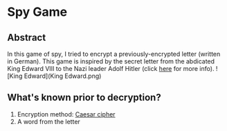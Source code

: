 # Spy Game
## Abstract
In this game of spy, I tried to encrypt a previously-encrypted letter (written in German). This game is inspired by the secret letter from the abdicated King Edward VIII to the Nazi leader Adolf Hitler (click [here](https://www.washingtonpost.com/news/retropolis/wp/2017/12/30/fact-checking-the-crown-did-the-duke-of-windsor-plot-with-hitler-to-betray-britain/) for more info).
![King Edward](King Edward.png)
## What's known prior to decryption?
1. Encryption method: [Caesar cipher](https://en.wikipedia.org/wiki/Caesar_cipher)
2. A word from the letter
